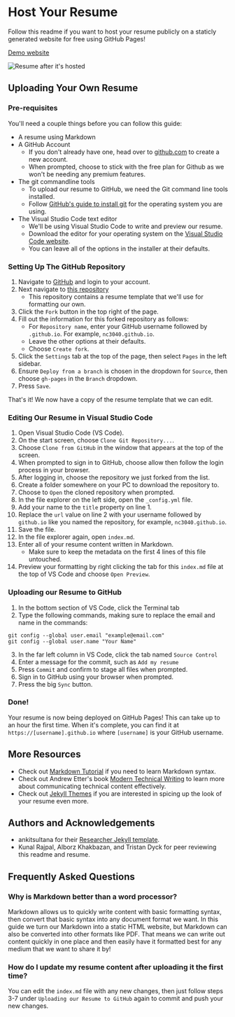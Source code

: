 # Host Your Resume

Follow this readme if you want to host your resume publicly on a staticly generated website for free using GitHub Pages!

[Demo website](https://nc3040.github.io)

![Resume after it's hosted](https://cdn.discordapp.com/attachments/484229849955827712/1037111899168444506/chrome_2022-11-01_16-09-13.gif)

## Uploading Your Own Resume

### Pre-requisites

You'll need a couple things before you can follow this guide:
- A resume using Markdown
- A GitHub Account
    - If you don't already have one, head over to [github.com](https://github.com) to create a new account.
    - When prompted, choose to stick with the free plan for Github as we won't be needing any premium features.
- The git commandline tools
    - To upload our resume to GitHub, we need the Git command line tools installed. 
    - Follow [GitHub's guide to install git](https://github.com/git-guides/install-git) for the operating system you are using.
- The Visual Studio Code text editor
    - We'll be using Visual Studio Code to write and preview our resume. 
    - Download the editor for your operating system on the [Visual Studio Code website](https://code.visualstudio.com/).
    - You can leave all of the options in the installer at their defaults.

### Setting Up The GitHub Repository

1. Navigate to [GitHub](https://github.com/) and login to your account.
2. Next navigate to [this repository](https://github.com/nc3040/nc3040.github.io)
    - This repository contains a resume template that we'll use for formatting our own.
3. Click the `Fork` button in the top right of the page.
4. Fill out the information for this forked repository as follows:
    - For `Repository name`, enter your GitHub username followed by `.github.io`. For example, `nc3040.github.io`.
    - Leave the other options at their defaults.
    - Choose `Create fork`.
5. Click the `Settings` tab at the top of the page, then select `Pages` in the left sidebar.
6. Ensure `Deploy from a branch` is chosen in the dropdown for `Source`, then choose `gh-pages` in the `Branch` dropdown.
7. Press `Save`.

That's it! We now have a copy of the resume template that we can edit.

### Editing Our Resume in Visual Studio Code

1. Open Visual Studio Code (VS Code).
2. On the start screen, choose `Clone Git Repository...`.
3. Choose `Clone from GitHub` in the window that appears at the top of the screen.
4. When prompted to sign in to GitHub, choose allow then follow the login process in your browser.
5. After logging in, choose the repository we just forked from the list.
6. Create a folder somewhere on your PC to download the repository to.
7. Choose to `Open` the cloned repository when prompted.
8. In the file explorer on the left side, open the `_config.yml` file.
9. Add your name to the `title` property on line 1.
10. Replace the `url` value on line 2 with your username followed by `github.io` like you named the repository, for example, `nc3040.github.io`.
11. Save the file.
12. In the file explorer again, open `index.md`.
13. Enter all of your resume content written in Markdown. 
    - Make sure to keep the metadata on the first 4 lines of this file untouched.
14. Preview your formatting by right clicking the tab for this `index.md` file at the top of VS Code and choose `Open Preview`.

### Uploading our Resume to GitHub

1. In the bottom section of VS Code, click the Terminal tab
2. Type the following commands, making sure to replace the email and name in the commands:

```
git config --global user.email "example@email.com"
git config --global user.name "Your Name"
```

3. In the far left column in VS Code, click the tab named `Source Control`
4. Enter a message for the commit, such as `Add my resume`
5. Press `Commit` and confirm to stage all files when prompted.
6. Sign in to GitHub using your browser when prompted.
7. Press the big `Sync` button.

### Done!

Your resume is now being deployed on GitHub Pages! This can take up to an hour the first time. When it's complete, you can find it at `https://[username].github.io` where `[username]` is your GitHub username.

## More Resources

- Check out [Markdown Tutorial](https://www.markdowntutorial.com/) if you need to learn Markdown syntax.
- Check out Andrew Etter's book [Modern Technical Writing](https://www.amazon.ca/Modern-Technical-Writing-Introduction-Documentation-ebook/dp/B01A2QL9SS) to learn more about communicating technical content effectively.
- Check out [Jekyll Themes](https://jekyllthemes.io/) if you are interested in spicing up the look of your resume even more.

## Authors and Acknowledgements

- ankitsultana for their [Researcher Jekyll template](https://github.com/ankitsultana/researcher).
- Kunal Rajpal, Alborz Khakbazan, and Tristan Dyck for peer reviewing this readme and resume.

## Frequently Asked Questions

### Why is Markdown better than a word processor?
Markdown allows us to quickly write content with basic formatting syntax, then convert that basic syntax into any document format we want. In this guide we turn our Markdown into a static HTML website, but Markdown can also be converted into other formats like PDF. That means we can write out content quickly in one place and then easily have it formatted best for any medium that we want to share it by!

### How do I update my resume content after uploading it the first time?
You can edit the `index.md` file with any new changes, then just follow steps 3-7 under `Uploading our Resume to GitHub` again to commit and push your new changes.

